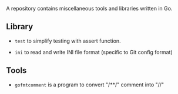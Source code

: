 A repository contains miscellaneous tools and libraries written in Go.

## Library

* `test` to simplify testing with assert function.

* `ini` to read and write INI file format (specific to Git config format)

## Tools

* `gofmtcomment` is a program to convert "/**/" comment into "//"
